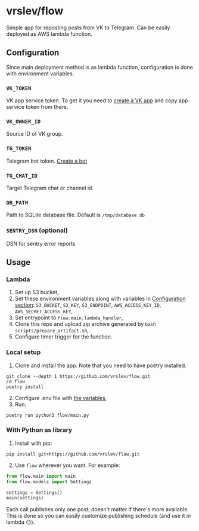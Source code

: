 # vrslev/flow

Simple app for reposting posts from VK to Telegram. Can be easily deployed as AWS lambda function.

## Configuration

Since main deployment method is as lambda function, configuration is done with environment variables.

### `VK_TOKEN`

VK app service token. To get it you need to [create a VK app](https://vk.com/apps?act=manage) and copy app service token from there.

### `VK_OWNER_ID`

Source ID of VK group.

### `TG_TOKEN`

Telegram bot token. [Create a bot](https://t.me/BotFather)

### `TG_CHAT_ID`

Target Telegram chat or channel id.

### `DB_PATH`

Path to SQLite database file. Default is `/tmp/database.db`

### `SENTRY_DSN` (optional)

DSN for sentry error reports

## Usage

### Lambda

1. Set up S3 bucket,
2. Set these environment variables along with variables in [Configuration section](#configuration): `S3_BUCKET`, `S3_KEY`, `S3_ENDPOINT`, `AWS_ACCESS_KEY_ID`, `AWS_SECRET_ACCESS_KEY`,
3. Set entrypoint to `flow.main.lambda_handler`,
4. Clone this repo and upload zip archive generated by `bash scripts/prepare_artifact.sh`,
5. Configure timer trigger for the function.

### Local setup

1. Clone and install the app. Note that you need to have poetry installed.

```console
git clone --depth 1 https://github.com/vrslev/flow.git
cd flow
poetry install
```

2. Configure .env file with [the variables](#configuration),
3. Run:

```console
poetry run python3 flow/main.py
```

### With Python as library

1. Install with pip:

```console
pip install git+https://github.com/vrslev/flow.git
```

2. Use `flow` wherever you want. For example:

```python
from flow.main import main
from flow.models import Settings

settings = Settings()
main(settings)

```

Each call publishes only one post, doesn't matter if there's more available. This is done so you can easily customize publishing schedule (and use it in lambda 😏).
